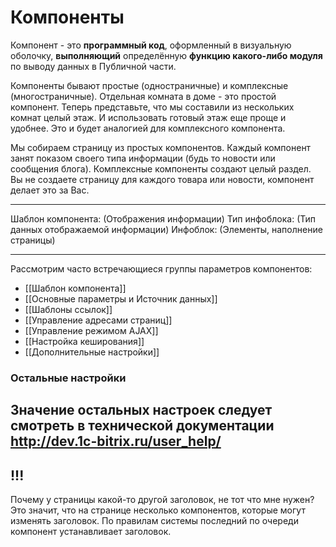 # Компоненты
Компонент - это **программный код**, оформленный в визуальную оболочку, **выполняющий** определённую **функцию какого-либо модуля** по выводу данных в Публичной части.

Компоненты бывают простые (одностраничные) и комплексные (многостраничные). Отдельная комната в доме - это простой компонент. Теперь представьте, что мы составили из нескольких комнат целый этаж. И использовать готовый этаж еще проще и удобнее. Это и будет аналогией для комплексного компонента.

Мы собираем страницу из простых компонентов. Каждый компонент занят показом своего типа информации (будь то новости или сообщения блога).
Комплексные компоненты создают целый раздел. Вы не создаете страницу для каждого товара или новости, компонент делает это за Вас.

---
Шаблон компонента: (Отображения информации)
Тип инфоблока:	(Тип данных отображаемой информации)
Инфоблок: (Элементы, наполнение страницы)   

---
Рассмотрим часто встречающиеся группы параметров компонентов:
- [[Шаблон компонента]]
- [[Основные параметры и Источник данных]]
- [[Шаблоны ссылок]]
- [[Управление адресами страниц]]
- [[Управление режимом AJAX]]
- [[Настройка кеширования]]
- [[Дополнительные настройки]]

### Остальные настройки
Значение остальных настроек следует смотреть в технической документации
http://dev.1c-bitrix.ru/user_help/
---
## !!!
Почему у страницы какой-то другой заголовок, не тот что мне нужен? Это значит, что на странице несколько компонентов, которые могут изменять заголовок. По правилам системы последний по очереди компонент устанавливает заголовок.